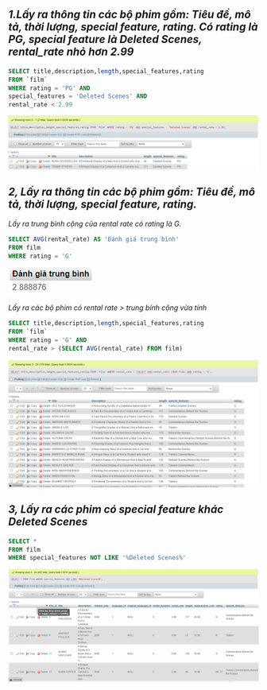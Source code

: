 ## _1.Lấy ra thông tin các bộ phim gồm: Tiêu đề, mô tả, thời lượng, special feature, rating. Có rating là PG, special feature là Deleted Scenes, rental_rate nhỏ hơn 2.99_

```sql
SELECT title,description,length,special_features,rating
FROM `film`
WHERE rating = 'PG' AND
special_features = 'Deleted Scenes' AND
rental_rate < 2.99
```

![film](1.png)

## _2, Lấy ra thông tin các bộ phim gồm: Tiêu đề, mô tả, thời lượng, special feature, rating._

_Lấy ra trung bình cộng của rental rate có rating là G._

```sql
SELECT AVG(rental_rate) AS 'Đánh giá trung bình'
FROM film
WHERE rating = 'G'
```

![Đánh giá trung bình](2.png)

_Lấy ra các bộ phim có rental rate > trung bính cộng vừa tính_

```sql
SELECT title,description,length,special_features,rating
FROM `film`
WHERE rating = 'G' AND  
rental_rate > (SELECT AVG(rental_rate) FROM film)
```

![film có rental_rate lớn hơn trung bình vừa tính](7.png)

## _3, Lấy ra các phim có special feature khác Deleted Scenes_

```sql
SELECT *
FROM film
WHERE special_features NOT LIKE '%Deleted Scenes%'
```

![film không có tính năng Deleted Scenes](4.png)
